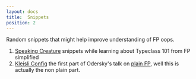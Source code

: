 ```yaml
---
layout: docs
title:  Snippets 
position: 2 
---
```


Random snippets that might help improve understanding of FP oops.

1. [Speaking Creature](snippets/speaking-creature) snippets while learning about Typeclass 101 from FP simplified
2. [Kleisli Config](snippets/config-kleisli) the first part of Odersky's talk on [plain FP](https://www.youtube.com/watch?v=YXDm3WHZT5g), well this is actually the non plain part.
